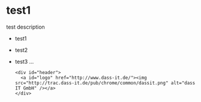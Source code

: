 test1
=====

test description

* test1
* test2
* test3 ...

      <div id="header">
        <a id="logo" href="http://www.dass-it.de/"><img src="http://trac.dass-it.de/pub/chrome/common/dassit.png" alt="dass IT GmbH" /></a>
      </div>